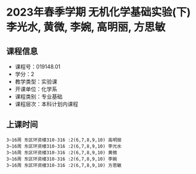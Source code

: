 # 2023年春季学期 无机化学基础实验(下) 李光水, 黄微, 李婉, 高明丽, 方思敏






## 课程信息

- 课程号：019148.01
- 学分：2
- 教学类型：实验课
- 开课单位：化学系
- 课程类别：专业基础
- 课程层次：本科计划内课程

## 上课时间

```
3~16周 东区环资楼310-316 :2(6,7,8,9,10) 高明丽
3~16周 东区环资楼310-316 :2(6,7,8,9,10) 李光水
3~16周 东区环资楼310-316 :2(6,7,8,9,10) 黄微
3~16周 东区环资楼310-316 :2(6,7,8,9,10) 李婉
3~16周 东区环资楼310-316 :2(6,7,8,9,10) 方思敏
```

